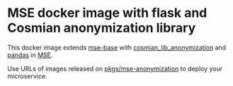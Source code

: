 # MSE docker image with flask and Cosmian anonymization library

This docker image extends [mse-base](https://github.com/Cosmian/mse-docker-base) with [cosmian_lib_anonymization](https://pypi.org/project/cosmian-lib-anonymization/) and [pandas](https://pandas.pydata.org/) in [MSE](https://cosmian.com/microservice-encryption/).

Use URLs of images released on [pkgs/mse-anonymization](https://github.com/Cosmian/mse-docker-anonymization/pkgs/container/mse-anonymization) to deploy your microservice.
